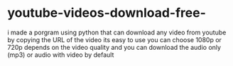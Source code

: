 # youtube-videos-download-free-
i made a porgram using python that can download any video from youtube by copying the URL of the video its easy to use you can choose 1080p or 720p depends on the video quality and you can download the audio only (mp3) or audio with video by default 
